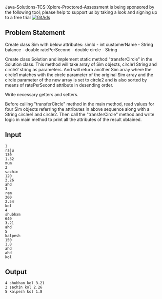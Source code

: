 Java-Solutions-TCS-Xplore-Proctored-Assessment is being sponsored by the following tool; please help to support us by taking a look and signing up to a free trial
<a href="https://tracking.gitads.io/?repo=Java-Solutions-TCS-Xplore-Proctored-Assessment"><img src="https://images.gitads.io/Java-Solutions-TCS-Xplore-Proctored-Assessment" alt="GitAds"/></a>

## Problem Statement

Create class Sim with below attributes:
simId - int
customerName - String
balance - double
ratePerSecond - double
circle - String

Create class Solution and implement static method "transferCircle" in the Solution class.
This method will take array of Sim objects, circle1 String and circle2 string as parameters.
And will return another Sim array where the circle1 matches with the circle parameter of the original Sim array and the circle parameter of the new array is set to circle2 and is also sorted by means of ratePerSecond attribute in desending order.

Write necessary getters and setters.

Before calling "transferCircle" method in the main method, read values for four Sim objects referring the attributes in above sequence along with a String circlee1 and circle2.
Then call the "transferCircle" method and write logic in main method to print all the attributes of the result obtained.

## Input

    1
    raju
    130
    1.32
    mum
    2
    sachin
    120
    2.26
    ahd
    3
    ram
    200
    2.54
    kol
    4
    shubham
    640
    3.21
    ahd
    5
    kalpesh
    150
    1.8
    ahd
    ahd
    kol

## Output

    4 shubham kol 3.21
    2 sachin kol 2.26
    5 kalpesh kol 1.8
